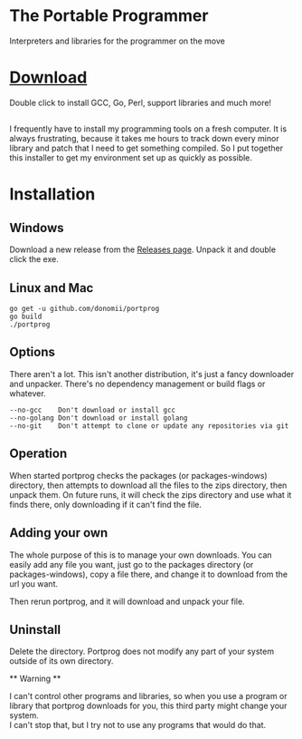 # The Portable Programmer

Interpreters and libraries for the programmer on the move

# [Download](https://github.com/donomii/portprog/releases)

Double click to install GCC, Go, Perl, support libraries and much more!

## 

I frequently have to install my programming tools on a fresh computer.  It is always frustrating, because it takes me hours to track down every minor library and
  patch that I need to get something compiled.  So I put together this installer to get my environment set up as quickly as possible.

# Installation

## Windows

Download a new release from the [Releases page](https://github.com/donomii/portprog/releases).  Unpack it and double click the exe.

## Linux and Mac

	go get -u github.com/donomii/portprog
	go build
	./portprog

## Options

There aren't a lot.  This isn't another distribution, it's just a fancy downloader and unpacker.  There's no dependency management or build flags 
or whatever.

	--no-gcc	Don't download or install gcc
	--no-golang Don't download or install golang
	--no-git 	Don't attempt to clone or update any repositories via git
	
## Operation

When started portprog checks the packages (or packages-windows) directory, then attempts to download all the files to the zips directory, then unpack
them.  On future runs, it will check the zips directory and use what it finds there, only downloading if it can't find the file.

## Adding your own

The whole purpose of this is to manage your own downloads.  You can easily add any file you want, just go to the packages directory (or packages-windows), copy
a file there, and change it to download from the url you want.

Then rerun portprog, and it will download and unpack your file.

## Uninstall

Delete the directory.  Portprog does not modify any part of your system outside of its own directory.

** Warning **

I can't control other programs and libraries, so when you use a program or library that portprog downloads for you, this third party might change your system.  
I can't stop that, but I try not to use any programs that would do that.

